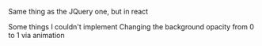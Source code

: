 Same thing as the JQuery one, but in react

Some things I couldn't implement
  Changing the background opacity from 0 to 1 via animation 

